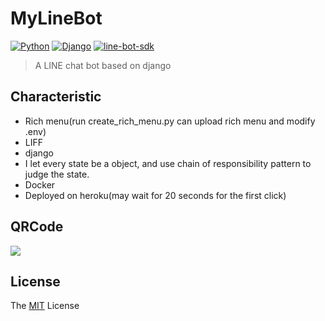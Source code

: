 # MyLineBot
[![Python](https://img.shields.io/badge/python-3.9.0-success.svg?style=flat-round)](https://www.python.org/downloads/release/python-390/)
[![Django](https://img.shields.io/badge/django-3.1.5-success.svg?style=flat-round)](https://www.djangoproject.com/)
[![line-bot-sdk](https://img.shields.io/badge/line_bot_sdk-1.18.0-success.svg?style=flat-round)](https://github.com/line/line-bot-sdk-python)

> A LINE chat bot based on django

## Characteristic
+ Rich menu(run create_rich_menu.py can upload rich menu and modify .env)
+ LIFF
+ django
+ I let every state be a object, and use chain of responsibility pattern to judge the state.
+ Docker
+ Deployed on heroku(may wait for 20 seconds for the first click)

## QRCode

![](https://github.com./viridis959/MyLineBot/raw/master/rich_menu/QRCode.png?raw=true)

## License
The [MIT](http://opensource.org/licenses/MIT) License
